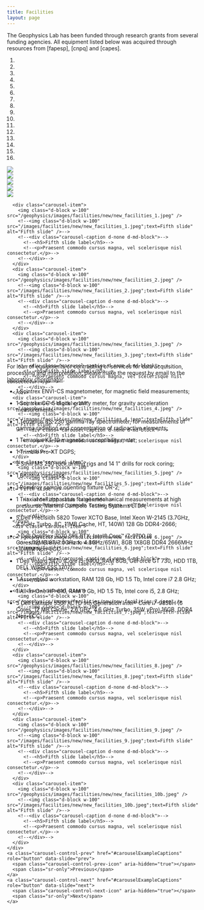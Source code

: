 ```yaml
---
title: Facilities
layout: page
---
```



The Geophysics Lab has been funded through research grants from several
funding agencies.
All equipment listed below was acquired through resources from
[fapesp], [cnpq] and [capes].

<!-- Add carousel slide -->
<div class="bd-example">
  <div id="carouselExampleCaptions" class="carousel slide" data-ride="carousel">
    <ol class="carousel-indicators">
      <li data-target="#carouselExampleCaptions" data-slide-to="0" class="active"></li>
      <li data-target="#carouselExampleCaptions" data-slide-to="1"></li>
      <li data-target="#carouselExampleCaptions" data-slide-to="2"></li>
      <li data-target="#carouselExampleCaptions" data-slide-to="3"></li>
      <li data-target="#carouselExampleCaptions" data-slide-to="4"></li>
      <li data-target="#carouselExampleCaptions" data-slide-to="5"></li>
      <li data-target="#carouselExampleCaptions" data-slide-to="6"></li>
      <li data-target="#carouselExampleCaptions" data-slide-to="7"></li>
      <li data-target="#carouselExampleCaptions" data-slide-to="8"></li>
      <li data-target="#carouselExampleCaptions" data-slide-to="9"></li>
      <li data-target="#carouselExampleCaptions" data-slide-to="10"></li>
      <li data-target="#carouselExampleCaptions" data-slide-to="11"></li>
      <li data-target="#carouselExampleCaptions" data-slide-to="12"></li>
      <li data-target="#carouselExampleCaptions" data-slide-to="13"></li>
      <li data-target="#carouselExampleCaptions" data-slide-to="14"></li>
      <li data-target="#carouselExampleCaptions" data-slide-to="15"></li>
    </ol>
    <div class="carousel-inner" role="listbox" style=" width:100%; height: 500px !important;">
      <div class="carousel-item active">
        <img class="d-block w-100" src="/geophysics/images/facilities/gamaespectrometro1.png" />
        <!--<img class="d-block w-100" src="/images/facilities/gamaespectrometro1.png";text=First slide" alt="First slide" />-->
        <!--<div class="carousel-caption d-none d-md-block">-->
          <!--<h5>First slide label</h5>-->
          <!--<p>Nulla vitae elit libero, a pharetra augue mollis interdum.</p>-->
        <!--</div>-->
      </div>
      <div class="carousel-item">
        <img class="d-block w-100" src="/geophysics/images/facilities/gamaespectrometro2.png" />
        <!--<img class="d-block w-100" src="/images/facilities/gamaespectrometro2.png";text=Second slide" alt="Second slide" />-->
        <!--<div class="carousel-caption d-none d-md-block">-->
          <!--<h5>Second slide label</h5>-->
          <!--<p>Lorem ipsum dolor sit amet, consectetur adipiscing elit.</p>-->
        <!--</div>-->
      </div>
      <div class="carousel-item">
        <img class="d-block w-100" src="/geophysics/images/facilities/susceptibilimetro-magnetico.png" />
        <!--<img class="d-block w-100" src="/images/facilities/susceptibilimetro-magnetico.png";text=Third slide" alt="Third slide" />-->
        <!--<div class="carousel-caption d-none d-md-block">-->
          <!--<h5>Third slide label</h5>-->
          <!--<p>Praesent commodo cursus magna, vel scelerisque nisl consectetur.</p>-->
        <!--</div>-->
      </div>
      <div class="carousel-item">
        <img class="d-block w-100" src="/geophysics/images/facilities/susceptibilimetro-magnetico2.jpeg" />
        <!--<img class="d-block w-100" src="/images/facilities/susceptibilimetro-magnetico2.jpeg";text=Fourth slide" alt="Fourth slide" />-->
        <!--<div class="carousel-caption d-none d-md-block">-->
          <!--<h5>Fourth slide label</h5>-->
          <!--<p>Praesent commodo cursus magna, vel scelerisque nisl consectetur.</p>-->
        <!--</div>-->
      </div>
      <div class="carousel-item">
        <img class="d-block w-100" src="/geophysics/images/facilities/susceptibilimetro-magnetico3.jpeg" />
        <!--<img class="d-block w-100" src="/images/facilities/susceptibilimetro-magnetico3.jpeg";text=Fifth slide" alt="Fifth slide" />-->
        <!--<div class="carousel-caption d-none d-md-block">-->
          <!--<h5>Fifth slide label</h5>-->
          <!--<p>Praesent commodo cursus magna, vel scelerisque nisl consectetur.</p>-->
        <!--</div>-->
      </div>

      <div class="carousel-item">
        <img class="d-block w-100" src="/geophysics/images/facilities/new/new_facilities_1.jpeg" />
        <!--<img class="d-block w-100" src="/images/facilities/new/new_facilities_1.jpeg";text=Fifth slide" alt="Fifth slide" />-->
        <!--<div class="carousel-caption d-none d-md-block">-->
          <!--<h5>Fifth slide label</h5>-->
          <!--<p>Praesent commodo cursus magna, vel scelerisque nisl consectetur.</p>-->
        <!--</div>-->
      </div>
      <div class="carousel-item">
        <img class="d-block w-100" src="/geophysics/images/facilities/new/new_facilities_2.jpeg" />
        <!--<img class="d-block w-100" src="/images/facilities/new/new_facilities_2.jpeg";text=Fifth slide" alt="Fifth slide" />-->
        <!--<div class="carousel-caption d-none d-md-block">-->
          <!--<h5>Fifth slide label</h5>-->
          <!--<p>Praesent commodo cursus magna, vel scelerisque nisl consectetur.</p>-->
        <!--</div>-->
      </div>
      <div class="carousel-item">
        <img class="d-block w-100" src="/geophysics/images/facilities/new/new_facilities_3.jpeg" />
        <!--<img class="d-block w-100" src="/images/facilities/new/new_facilities_3.jpeg";text=Fifth slide" alt="Fifth slide" />-->
        <!--<div class="carousel-caption d-none d-md-block">-->
          <!--<h5>Fifth slide label</h5>-->
          <!--<p>Praesent commodo cursus magna, vel scelerisque nisl consectetur.</p>-->
        <!--</div>-->
      </div>
      <div class="carousel-item">
        <img class="d-block w-100" src="/geophysics/images/facilities/new/new_facilities_4.jpeg" />
        <!--<img class="d-block w-100" src="/images/facilities/new/new_facilities_4.jpeg";text=Fifth slide" alt="Fifth slide" />-->
        <!--<div class="carousel-caption d-none d-md-block">-->
          <!--<h5>Fifth slide label</h5>-->
          <!--<p>Praesent commodo cursus magna, vel scelerisque nisl consectetur.</p>-->
        <!--</div>-->
      </div>
      <div class="carousel-item">
        <img class="d-block w-100" src="/geophysics/images/facilities/new/new_facilities_5.jpeg" />
        <!--<img class="d-block w-100" src="/images/facilities/new/new_facilities_5.jpeg";text=Fifth slide" alt="Fifth slide" />-->
        <!--<div class="carousel-caption d-none d-md-block">-->
          <!--<h5>Fifth slide label</h5>-->
          <!--<p>Praesent commodo cursus magna, vel scelerisque nisl consectetur.</p>-->
        <!--</div>-->
      </div>
      <div class="carousel-item">
        <img class="d-block w-100" src="/geophysics/images/facilities/new/new_facilities_6.jpeg" />
        <!--<img class="d-block w-100" src="/images/facilities/new/new_facilities_6.jpeg";text=Fifth slide" alt="Fifth slide" />-->
        <!--<div class="carousel-caption d-none d-md-block">-->
          <!--<h5>Fifth slide label</h5>-->
          <!--<p>Praesent commodo cursus magna, vel scelerisque nisl consectetur.</p>-->
        <!--</div>-->
      </div>
      <div class="carousel-item">
        <img class="d-block w-100" src="/geophysics/images/facilities/new/new_facilities_7.jpeg" />
        <!--<img class="d-block w-100" src="/images/facilities/new/new_facilities_7.jpeg";text=Fifth slide" alt="Fifth slide" />-->
        <!--<div class="carousel-caption d-none d-md-block">-->
          <!--<h5>Fifth slide label</h5>-->
          <!--<p>Praesent commodo cursus magna, vel scelerisque nisl consectetur.</p>-->
        <!--</div>-->
      </div>
      <div class="carousel-item">
        <img class="d-block w-100" src="/geophysics/images/facilities/new/new_facilities_8.jpeg" />
        <!--<img class="d-block w-100" src="/images/facilities/new/new_facilities_8.jpeg";text=Fifth slide" alt="Fifth slide" />-->
        <!--<div class="carousel-caption d-none d-md-block">-->
          <!--<h5>Fifth slide label</h5>-->
          <!--<p>Praesent commodo cursus magna, vel scelerisque nisl consectetur.</p>-->
        <!--</div>-->
      </div>
      <div class="carousel-item">
        <img class="d-block w-100" src="/geophysics/images/facilities/new/new_facilities_9.jpeg" />
        <!--<img class="d-block w-100" src="/images/facilities/new/new_facilities_9.jpeg";text=Fifth slide" alt="Fifth slide" />-->
        <!--<div class="carousel-caption d-none d-md-block">-->
          <!--<h5>Fifth slide label</h5>-->
          <!--<p>Praesent commodo cursus magna, vel scelerisque nisl consectetur.</p>-->
        <!--</div>-->
      </div>
      <div class="carousel-item">
        <img class="d-block w-100" src="/geophysics/images/facilities/new/new_facilities_10b.jpeg" />
        <!--<img class="d-block w-100" src="/images/facilities/new/new_facilities_10b.jpeg";text=Fifth slide" alt="Fifth slide" />-->
        <!--<div class="carousel-caption d-none d-md-block">-->
          <!--<h5>Fifth slide label</h5>-->
          <!--<p>Praesent commodo cursus magna, vel scelerisque nisl consectetur.</p>-->
        <!--</div>-->
      </div>
    </div>
    <a class="carousel-control-prev" href="#carouselExampleCaptions" role="button" data-slide="prev">
      <span class="carousel-control-prev-icon" aria-hidden="true"></span>
      <span class="sr-only">Previous</span>
    </a>
    <a class="carousel-control-next" href="#carouselExampleCaptions" role="button" data-slide="next">
      <span class="carousel-control-next-icon" aria-hidden="true"></span>
      <span class="sr-only">Next</span>
    </a>
  </div>
</div>

<p></p>

<!--
   -O uso dos equipamentos ou de serviços de aquisição, processamento e
   -interpretação de dados devem ser feitas mediante solicitação por email ao
   -coordenador do laboratório.
   -->

For loan of equipments or contracting of services for data acquisition, processing and
interpretation, please make the request by email to the
[laboratory coordinator](/people/emilson.html).

<!--Equipment-->

* 1 Scintrex ENVI-CS magnetometer, for magnetic field measurements;

* 1 Scintrex CG-5 digital gravity meter, for gravity acceleration measurements;

* 1 Terraplus RS-230 gamma-ray spectrometer, for measurements of gamma radiation and concentration of radioactive elements;

* 1 Terraplus KT-10 magnetic susceptibility meter;

* 1 Trimble Pro-XT DGPS;

* 2 Sthill MS 250 rock drilling rigs and 14 1" drills for rock coring;

* 1 Brunton compass;

* 1 Pomeroy sample orienting fixture OR-2;

* 1 Triaxial cell apparatus for geomechanical measurements at high pressures, Martins Campelo Testing Systems LTDA;

* 5 Dell Precision 5820 Tower XCTO Base, Intel Xeon W-2145 (3.7GHz, 4.5GHz Turbo, 8C, 11MB Cache, HT, 140W) 128 Gb DDR4-2666;

* 2 Dell OptiPlex 7070 SFF BTX, Intel® Core™ i7-9700 (8 Cores/12MB/8T/3.0GHz to 4.8GHz/65W), 8GB 1X8GB DDR4 2666MHz UDIMM Non-ECC;

* 1 Dell Vostro 3470 (Core i5-9400, RAM 8GB, GeForce GT 730, HDD 1TB, DELL WIRELESS 1707);

* 1 Assembled workstation, RAM 128 Gb, HD 1.5 Tb, Intel core i7 2.8 GHz;

* 1 All-In-One HP-610, RAM 6 Gb, HD 1.5 Tb, Intel core i5, 2.8 GHz;

* 3 Dell Latitude 5501 XCTO 9th Generation Intel® Core i7-9850H (6 Cores, 12 MB Cache, 2.6 GHz, 4.6 GHz Turbo, 35W vPro) 16GB, DDR4 Non-ECC.

